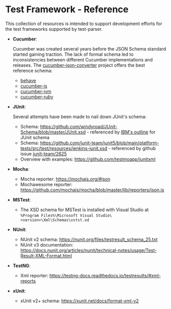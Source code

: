 # Test Framework - Reference

This collection of resources is intended to support development efforts for the test frameworks supported by test-parser.

- **Cucumber**:

  Cucumber was created several years before the JSON Schema standard started gaining traction. The lack of formal schema led to inconsistencies between different Cucumber implementations and releases. The [cucumber-json-converter](https://github.com/cucumber/cucumber-json-converter) project offers the best reference schema:
  - [behave][behave]
  - [cucumber-js][cucumber-js]
  - [cucumber-jvm][cucumber-jvm]
  - [cucumber-ruby][cucumber-ruby]

[behave]: https://github.com/cucumber/cucumber-json-converter/blob/main/src/behave/BehaveSchema.ts
[cucumber-js]: https://github.com/cucumber/cucumber-json-converter/blob/main/src/cucumber-js/CucumberJsSchema.ts
[cucumber-jvm]: https://github.com/cucumber/cucumber-json-converter/blob/main/src/cucumber-jvm/CucumberJvmSchema.ts
[cucumber-ruby]: https://github.com/cucumber/cucumber-json-converter/blob/main/src/cucumber-ruby/CucumberRubySchema.ts

- **JUnit**:

  Several attempts have been made to nail down JUnit's schema:

  - Schema: <https://github.com/windyroad/JUnit-Schema/blob/master/JUnit.xsd> - referenced by [IBM's outline][ibm-ref] for JUnit schema
  - Schema: <https://github.com/junit-team/junit5/blob/main/platform-tests/src/test/resources/jenkins-junit.xsd> - referenced by github issue [junit-team/2625][github-issue-2625]
  - Overview with examples: <https://github.com/testmoapp/junitxml>

[github-issue-2625]: https://github.com/junit-team/junit5/issues/2625
[ibm-ref]: https://www.ibm.com/docs/en/developer-for-zos/16.0?topic=formats-junit-xml-format

- **Mocha**:

  - Mocha reporter: <https://mochajs.org/#json>
  - Mochawesome reporter: <https://github.com/mochajs/mocha/blob/master/lib/reporters/json.js>

- **MSTest**:

  - The XSD schema for MSTest is installed with Visual Studio at `%Program Files%\Microsoft Visual Studio\<version>\Xml\Schemas\vstst.xd`

- **NUnit**:

  - NUnit v2 schema: <https://nunit.org/files/testresult_schema_25.txt>
  - NUnit v3 documentation: <https://docs.nunit.org/articles/nunit/technical-notes/usage/Test-Result-XML-Format.html>

- **TestNG**:

  - Xml reporter: <https://testng-docs.readthedocs.io/testresults/#xml-reports>

- **xUnit**:

  - xUnit v2+ schema: <https://xunit.net/docs/format-xml-v2>
